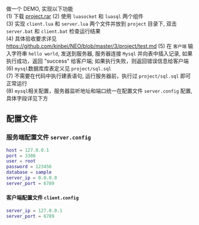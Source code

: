 做一个 DEMO, 实现以下功能    
(1) 下载 [project.rar](https://github.com/kinbei/NEO/blob/master/3/project.rar)
(2) 使用 `luasocket` 和 `luasql` 两个组件    
(3) 实现 `client.lua` 和 `server.lua` 两个文件并放到 `project` 目录下, 双击 `server.bat` 和 `client.bat` 检查运行结果     
(4) 具体验收要求详见 https://github.com/kinbei/NEO/blob/master/3/project/test.md
(5) 在 `客户端` 输入字符串 `hello world`, 发送到服务器, 服务器连接 `Mysql` 并向表中插入记录, 如果执行成功，返回 "success" 给客户端; 如果执行失败，则返回错误信息给客户端    
(6) `mysql`数据库库表定义见 `project/sql.sql`    
(7) 不需要在代码中执行建表语句, 运行服务器前，执行过 `project/sql.sql` 即可正常运行      
(8) `mysql`相关配置，服务器监听地址和端口统一在配置文件 `server.config` 配置, 具体字段详见下方    

## 配置文件

### 服务端配置文件 `server.config`    
```lua
host = 127.0.0.1
port = 3306
user = root
password = 123456
database = sample
server_ip = 0.0.0.0
server_port = 6789
```

#### 客户端配置文件 `client.config`    
```lua
server_ip = 127.0.0.1
server_port = 6789
```

